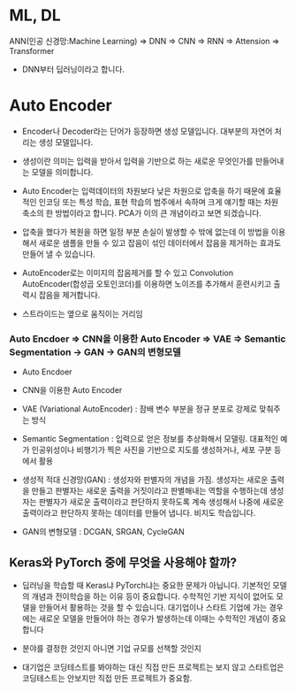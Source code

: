 # ML, DL

ANN(인공 신경망:Machine Learning) => DNN => CNN => RNN => Attension => Transformer 

- DNN부터 딥러닝이라고 합니다.





# Auto Encoder

- Encoder나 Decoder라는 단어가 등장하면 생성 모델입니다. 대부분의 자연어 처리는 생성 모델입니다.

- 생성이란 의미는 입력을 받아서 입력을 기반으로 하는 새로운 무엇인가를 만들어내는 모델을 의미합니다.

- Auto Encoder는 입력데이터의 차원보다 낮은 차원으로 압축을 하기 때문에 효율적인 인코딩 또는 특성 학습, 표현 학습의 범주에서 속하며 크게 얘기할 때는 차원 축소의 한 방법이라고 합니다. PCA가 이의 큰 개념이라고 보면 되겠습니다.

- 압축을 했다가 복원을 하면 일정 부분 손실이 발생할 수 밖에 없는데 이 방법을 이용해서 새로운 샘플을 만들 수 있고 잡음이 섞인 데이터에서 잡음을 제거하는 효과도 만들어 낼 수 있습니다.





- AutoEncoder로는 이미지의 잡음제거를 할 수 있고 Convolution AutoEncoder(합성곱 오토인코더)를 이용하면 노이즈를 추가해서 훈련시키고 출력시 잡음을 제거합니다.

- 스트라이드는 옆으로 움직이는 거리임



### Auto Encdoer => CNN을 이용한 Auto Encoder => VAE => Semantic Segmentation -> GAN -> GAN의 변형모델



- Auto Encdoer

- CNN을 이용한 Auto Encoder

- VAE (Variational AutoEncoder) : 잠배 변수 부분을 정규 분포로 강제로 맞춰주는 방식

- Semantic Segmentation : 입력으로 얻은 정보를 추상화해서 모델링. 대표적인 예가 인공위성이나 비행기가 찍은 사진을 기반으로 지도를 생성하거나, 세포 구분 등에서 활용

- 생성적 적대 신경망(GAN) : 생성자와 판별자의 개념을 가짐. 생성자는 새로운 출력을 만들고 판별자는 새로운 출력을 거짓이라고 판별해내는 역할을 수행하는데 생성자는 판별자가 새로운 출력이라고 판단하지 못하도록 계속 생성해서 나중에 새로운 출력이라고 판단하지 못하는 데이터를 만들어 냅니다. 비지도 학습입니다.

- GAN의 변형모델 : DCGAN, SRGAN, CycleGAN





## Keras와 PyTorch 중에 무엇을 사용해야 할까?

- 딥러닝을 학습할 때 Keras냐 PyTorch냐는 중요한 문제가 아닙니다. 기본적인 모델의 개념과 전이학습을 하는 이유 등이 중요합니다. 수학적인 기반 지식이 없어도 모델을 만들어서 활용하는 것을 할 수 있습니다. 대기업이나 스타트 기업에 가는 경우에는 새로운 모델을 만들어야 하는 경우가 발생하는데 이때는 수학적인 개념이 중요합니다

- 분야를 결정한 것인지 아니면 기업 규모를 선책할 것인지 

- 대기업은 코딩테스트를 봐야하는 대신 직접 만든 프로젝트는 보지 않고 스타트업은 코딩테스트는 안보지만 직접 만든 프로젝트가 중요함.